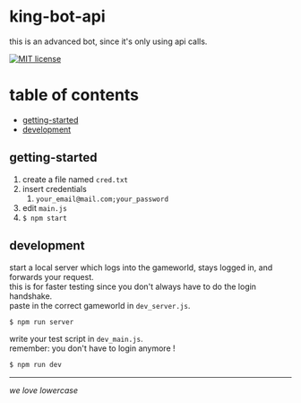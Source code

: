 # king-bot-api <!-- omit in toc -->

this is an advanced bot, since it's only using api calls.

[![MIT license](https://img.shields.io/badge/license-MIT-blue.svg)](https://github.com/scriptworld-git/king-bot/blob/master/LICENSE)

# table of contents <!-- omit in toc -->

- [getting-started](#getting-started)
- [development](#development)

## getting-started

1. create a file named `cred.txt`
2. insert credentials
    1. `your_email@mail.com;your_password`
3. edit `main.js`
4. `$ npm start`

## development

start a local server which logs into the gameworld, stays logged in, and forwards your request.  
this is for faster testing since you don't always have to do the login handshake.  
paste in the correct gameworld in `dev_server.js`.

```bash
$ npm run server
```  

write your test script in `dev_main.js`.  
remember: you don't have to login anymore !  

```bash
$ npm run dev
```

---

_we love lowercase_
